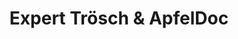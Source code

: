 ---
title: "Expert Trösch & ApfelDoc"
url: /langenthal/expert-troesch-und-apfeldoc/
shop: Elektronik
---